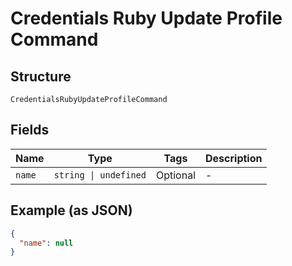 
# Credentials Ruby Update Profile Command

## Structure

`CredentialsRubyUpdateProfileCommand`

## Fields

| Name | Type | Tags | Description |
|  --- | --- | --- | --- |
| `name` | `string \| undefined` | Optional | - |

## Example (as JSON)

```json
{
  "name": null
}
```


